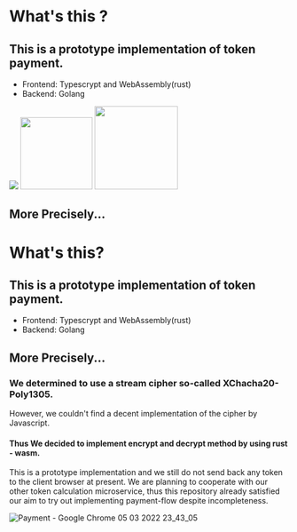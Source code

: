# What's this ?

## This is a prototype implementation of token payment.

- Frontend: Typescrypt and WebAssembly(rust)
- Backend: Golang

<div><img src="https://upload.wikimedia.org/wikipedia/commons/d/d5/Rust_programming_language_black_logo.svg" />
<img src="https://upload.wikimedia.org/wikipedia/commons/thumb/4/4c/Typescript_logo_2020.svg/768px-Typescript_logo_2020.svg.png?20210506173343" width="130" />
  <img src="https://go.dev/blog/go-brand/Go-Logo/PNG/Go-Logo_Blue.png" width="150" />
</div>

## More Precisely...

# What's this?

## This is a prototype implementation of token payment.

- Frontend: Typescrypt and WebAssembly(rust)
- Backend: Golang

## More Precisely...

### We determined to use a stream cipher so-called **XChacha20-Poly1305**.

However, we couldn't find a decent implementation of the cipher by Javascript.

#### Thus We decided to implement encrypt and decrypt method by using rust - wasm.

This is a prototype implementation and we still do not send back any token to the client browser at present.
We are planning to cooperate with our other token calculation microservice,
thus this repository already satisfied our aim to try out implementing payment-flow despite incompleteness.


![Payment - Google Chrome 05 03 2022 23_43_05](https://user-images.githubusercontent.com/100127291/156889072-9b4d43d8-5807-4ac8-a737-4920cde54a03.png)
